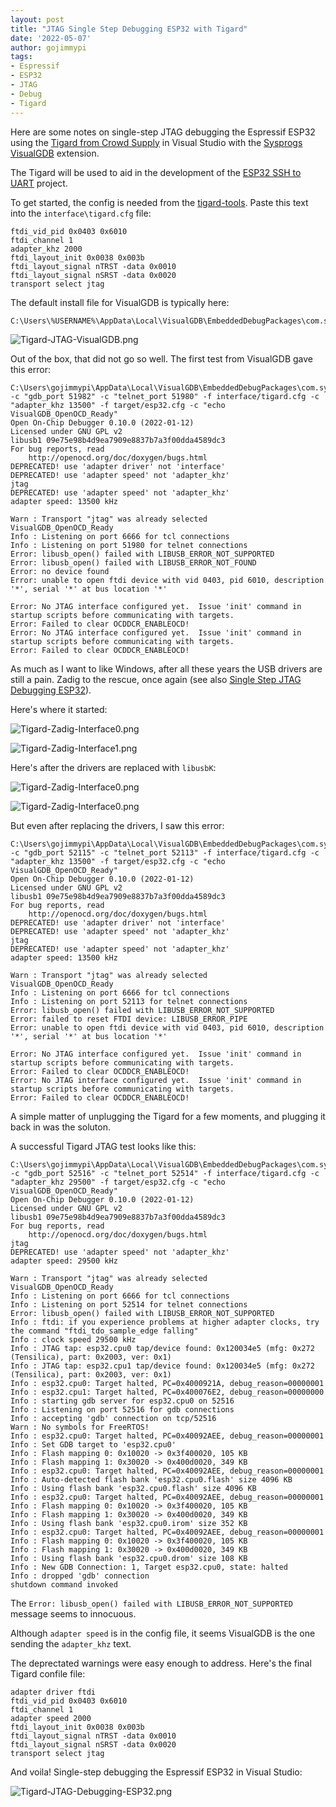 ```yaml
---
layout: post
title: "JTAG Single Step Debugging ESP32 with Tigard"
date: '2022-05-07'
author: gojimmypi
tags:
- Espressif
- ESP32
- JTAG
- Debug
- Tigard
---
```


Here are some notes on single-step JTAG debugging the Espressif ESP32 using the 
[Tigard from Crowd Supply](https://www.crowdsupply.com/securinghw/tigard) in Visual Studio
with the [Sysprogs VisualGDB](https://visualgdb.com/) extension. 

The Tigard will be used to aid in the development of the 
[ESP32 SSH to UART](https://github.com/gojimmypi/wolfssh/tree/ESP32_Development/examples/ESP32-SSH-Server) project.

To get started, the config is needed from the [tigard-tools](https://github.com/tigard-tools/tigard#jtag-debug-on-jtag-or-cortex-header).
Paste this text into the `interface\tigard.cfg` file:

```interface ftdi
ftdi_vid_pid 0x0403 0x6010
ftdi_channel 1
adapter_khz 2000
ftdi_layout_init 0x0038 0x003b
ftdi_layout_signal nTRST -data 0x0010
ftdi_layout_signal nSRST -data 0x0020
transport select jtag
```

The default install file for VisualGDB is typically here:

```
C:\Users\%USERNAME%\AppData\Local\VisualGDB\EmbeddedDebugPackages\com.sysprogs.esp32.core\share\openocd\scripts\interface
```
![Tigard-JTAG-VisualGDB.png](../images/Tigard-JTAG-VisualGDB.png) 

Out of the box, that did not go so well. The first test from VisualGDB gave this error:

```
C:\Users\gojimmypi\AppData\Local\VisualGDB\EmbeddedDebugPackages\com.sysprogs.esp32.core\bin\openocd.exe -c "gdb_port 51982" -c "telnet_port 51980" -f interface/tigard.cfg -c "adapter_khz 13500" -f target/esp32.cfg -c "echo VisualGDB_OpenOCD_Ready"
Open On-Chip Debugger 0.10.0 (2022-01-12)
Licensed under GNU GPL v2
libusb1 09e75e98b4d9ea7909e8837b7a3f00dda4589dc3
For bug reports, read
    http://openocd.org/doc/doxygen/bugs.html
DEPRECATED! use 'adapter driver' not 'interface'
DEPRECATED! use 'adapter speed' not 'adapter_khz'
jtag
DEPRECATED! use 'adapter speed' not 'adapter_khz'
adapter speed: 13500 kHz

Warn : Transport "jtag" was already selected
VisualGDB_OpenOCD_Ready
Info : Listening on port 6666 for tcl connections
Info : Listening on port 51980 for telnet connections
Error: libusb_open() failed with LIBUSB_ERROR_NOT_SUPPORTED
Error: libusb_open() failed with LIBUSB_ERROR_NOT_FOUND
Error: no device found
Error: unable to open ftdi device with vid 0403, pid 6010, description '*', serial '*' at bus location '*'

Error: No JTAG interface configured yet.  Issue 'init' command in startup scripts before communicating with targets.
Error: Failed to clear OCDDCR_ENABLEOCD!
Error: No JTAG interface configured yet.  Issue 'init' command in startup scripts before communicating with targets.
Error: Failed to clear OCDDCR_ENABLEOCD!

```

As much as I want to like Windows, after all these years the USB drivers are still a pain. 
Zadig to the rescue, once again (see also [Single Step JTAG Debugging ESP32](https://gojimmypi.github.io/single-step-jtag-debugging-esp32/)).

Here's where it started:

![Tigard-Zadig-Interface0.png](../images/Tigard-Zadig-Interface0.png)

![Tigard-Zadig-Interface1.png](../images/Tigard-Zadig-Interface1.png)


Here's after the drivers are replaced with `libusbK`:

![Tigard-Zadig-Interface0.png](../images/Tigard-Zadig-Interface0_libusbK.png)

![Tigard-Zadig-Interface0.png](../images/Tigard-Zadig-Interface1_libusbK.png)


But even after replacing the drivers, I saw this error:

```
C:\Users\gojimmypi\AppData\Local\VisualGDB\EmbeddedDebugPackages\com.sysprogs.esp32.core\bin\openocd.exe -c "gdb_port 52115" -c "telnet_port 52113" -f interface/tigard.cfg -c "adapter_khz 13500" -f target/esp32.cfg -c "echo VisualGDB_OpenOCD_Ready"
Open On-Chip Debugger 0.10.0 (2022-01-12)
Licensed under GNU GPL v2
libusb1 09e75e98b4d9ea7909e8837b7a3f00dda4589dc3
For bug reports, read
    http://openocd.org/doc/doxygen/bugs.html
DEPRECATED! use 'adapter driver' not 'interface'
DEPRECATED! use 'adapter speed' not 'adapter_khz'
jtag
DEPRECATED! use 'adapter speed' not 'adapter_khz'
adapter speed: 13500 kHz

Warn : Transport "jtag" was already selected
VisualGDB_OpenOCD_Ready
Info : Listening on port 6666 for tcl connections
Info : Listening on port 52113 for telnet connections
Error: libusb_open() failed with LIBUSB_ERROR_NOT_SUPPORTED
Error: failed to reset FTDI device: LIBUSB_ERROR_PIPE
Error: unable to open ftdi device with vid 0403, pid 6010, description '*', serial '*' at bus location '*'

Error: No JTAG interface configured yet.  Issue 'init' command in startup scripts before communicating with targets.
Error: Failed to clear OCDDCR_ENABLEOCD!
Error: No JTAG interface configured yet.  Issue 'init' command in startup scripts before communicating with targets.
Error: Failed to clear OCDDCR_ENABLEOCD!
```

A simple matter of unplugging the Tigard for a few moments, and plugging it back in was the soluton. 

A successful Tigard JTAG test looks like this:

```
C:\Users\gojimmypi\AppData\Local\VisualGDB\EmbeddedDebugPackages\com.sysprogs.esp32.core\bin\openocd.exe -c "gdb_port 52516" -c "telnet_port 52514" -f interface/tigard.cfg -c "adapter_khz 29500" -f target/esp32.cfg -c "echo VisualGDB_OpenOCD_Ready"
Open On-Chip Debugger 0.10.0 (2022-01-12)
Licensed under GNU GPL v2
libusb1 09e75e98b4d9ea7909e8837b7a3f00dda4589dc3
For bug reports, read
    http://openocd.org/doc/doxygen/bugs.html
jtag
DEPRECATED! use 'adapter speed' not 'adapter_khz'
adapter speed: 29500 kHz

Warn : Transport "jtag" was already selected
VisualGDB_OpenOCD_Ready
Info : Listening on port 6666 for tcl connections
Info : Listening on port 52514 for telnet connections
Error: libusb_open() failed with LIBUSB_ERROR_NOT_SUPPORTED
Info : ftdi: if you experience problems at higher adapter clocks, try the command "ftdi_tdo_sample_edge falling"
Info : clock speed 29500 kHz
Info : JTAG tap: esp32.cpu0 tap/device found: 0x120034e5 (mfg: 0x272 (Tensilica), part: 0x2003, ver: 0x1)
Info : JTAG tap: esp32.cpu1 tap/device found: 0x120034e5 (mfg: 0x272 (Tensilica), part: 0x2003, ver: 0x1)
Info : esp32.cpu0: Target halted, PC=0x4000921A, debug_reason=00000001
Info : esp32.cpu1: Target halted, PC=0x400076E2, debug_reason=00000000
Info : starting gdb server for esp32.cpu0 on 52516
Info : Listening on port 52516 for gdb connections
Info : accepting 'gdb' connection on tcp/52516
Warn : No symbols for FreeRTOS!
Info : esp32.cpu0: Target halted, PC=0x40092AEE, debug_reason=00000001
Info : Set GDB target to 'esp32.cpu0'
Info : Flash mapping 0: 0x10020 -> 0x3f400020, 105 KB
Info : Flash mapping 1: 0x30020 -> 0x400d0020, 349 KB
Info : esp32.cpu0: Target halted, PC=0x40092AEE, debug_reason=00000001
Info : Auto-detected flash bank 'esp32.cpu0.flash' size 4096 KB
Info : Using flash bank 'esp32.cpu0.flash' size 4096 KB
Info : esp32.cpu0: Target halted, PC=0x40092AEE, debug_reason=00000001
Info : Flash mapping 0: 0x10020 -> 0x3f400020, 105 KB
Info : Flash mapping 1: 0x30020 -> 0x400d0020, 349 KB
Info : Using flash bank 'esp32.cpu0.irom' size 352 KB
Info : esp32.cpu0: Target halted, PC=0x40092AEE, debug_reason=00000001
Info : Flash mapping 0: 0x10020 -> 0x3f400020, 105 KB
Info : Flash mapping 1: 0x30020 -> 0x400d0020, 349 KB
Info : Using flash bank 'esp32.cpu0.drom' size 108 KB
Info : New GDB Connection: 1, Target esp32.cpu0, state: halted
Info : dropped 'gdb' connection
shutdown command invoked
```

The `Error: libusb_open() failed with LIBUSB_ERROR_NOT_SUPPORTED` message seems to innocuous.

Although `adapter speed` is in the config file, it seems VisualGDB is the one sending the `adapter_khz`
text.

The deprectated warnings were easy enough to address. Here's the final Tigard confile file:

```
adapter driver ftdi
ftdi_vid_pid 0x0403 0x6010
ftdi_channel 1
adapter speed 2000
ftdi_layout_init 0x0038 0x003b
ftdi_layout_signal nTRST -data 0x0010
ftdi_layout_signal nSRST -data 0x0020
transport select jtag
```

And voila! Single-step debugging the Espressif ESP32 in Visual Studio:

![Tigard-JTAG-Debugging-ESP32.png](../images/Tigard-JTAG-Debugging-ESP32.png)


